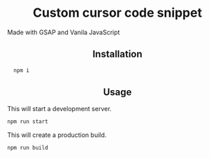 <h1 align="center">Custom cursor code snippet</h1>
<p>Made with GSAP and Vanila JavaScript</p>


<h2 align="center">Installation</h2>

```bash
  npm i 
```

<h2 align="center">Usage</h2>

This will start a development server.
```bash
npm run start
```

This will create a production build.
```bash
npm run build
```





